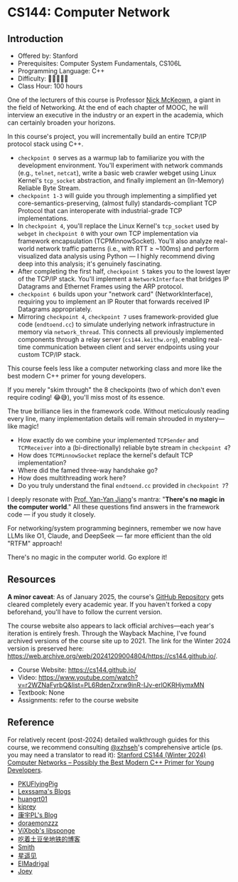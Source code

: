 # CS144: Computer Network

## Introduction

- Offered by: Stanford
- Prerequisites: Computer System Fundamentals, CS106L
- Programming Language: C++
- Difficulty: 🌟🌟🌟🌟🌟
- Class Hour: 100 hours

One of the lecturers of this course is Professor [Nick McKeown](http://yuba.stanford.edu/~nickm/index.html), a giant in the field of Networking. At the end of each chapter of MOOC, he will interview an executive in the industry or an expert in the academia, which can certainly broaden your horizons.

In this course's project, you will incrementally build an entire TCP/IP protocol stack using C++.

- `checkpoint 0` serves as a warmup lab to familiarize you with the development environment. You'll experiment with network commands (e.g., `telnet`, `netcat`), write a basic web crawler webget using Linux Kernel's `tcp_socket` abstraction, and finally implement an (In-Memory) Reliable Byte Stream.
- `checkpoint 1-3` will guide you through implementing a simplified yet core-semantics-preserving, (almost fully) standards-compliant TCP Protocol that can interoperate with industrial-grade TCP implementations.
- In `checkpoint 4`, you'll replace the Linux Kernel's `tcp_socket` used by `webget` in `checkpoint 0` with your own TCP implementation via framework encapsulation (TCPMinnowSocket). You'll also analyze real-world network traffic patterns (i.e., with RTT ≥ ~100ms) and perform visualized data analysis using Python — I highly recommend diving deep into this analysis; it's genuinely fascinating.
- After completing the first half, `checkpoint 5` takes you to the lowest layer of the TCP/IP stack. You'll implement a `NetworkInterface` that bridges IP Datagrams and Ethernet Frames using the ARP protocol.
- `checkpoint 6` builds upon your "network card" (NetworkInterface), requiring you to implement an IP Router that forwards received IP Datagrams appropriately.
- Mirroring `checkpoint 4`, `checkpoint 7` uses framework-provided glue code (`endtoend.cc`) to simulate underlying network infrastructure in memory via `network_thread`. This connects all previously implemented components through a relay server (`cs144.keithw.org`), enabling real-time communication between client and server endpoints using your custom TCP/IP stack.

This course feels less like a computer networking class and more like the best modern C++ primer for young developers.

If you merely "skim through" the 8 checkpoints (two of which don't even require coding! 😂😅), you'll miss most of its essence.

The true brilliance lies in the framework code. Without meticulously reading every line, many implementation details will remain shrouded in mystery—like magic!

- How exactly do we combine your implemented `TCPSender` and `TCPReceiver` into a (bi-directionally) reliable byte stream in `checkpoint 4`?
- How does `TCPMinnowSocket` replace the kernel's default TCP implementation?
- Where did the famed three-way handshake go?
- How does multithreading work here?
- Do you truly understand the final `endtoend.cc` provided in `checkpoint 7`?

I deeply resonate with [Prof. Yan-Yan Jiang](https://github.com/jiangyy)'s mantra: "**There's no magic in the computer world**." All these questions find answers in the framework code — if you study it closely.

For networking/system programming beginners, remember we now have LLMs like O1, Claude, and DeepSeek — far more efficient than the old "RTFM" approach!

There's no magic in the computer world. Go explore it!

## Resources

**A minor caveat**: As of January 2025, the course's [GitHub Repository](https://github.com/CS144/minnow) gets cleared completely every academic year. If you haven't forked a copy beforehand, you'll have to follow the current version.

The course website also appears to lack official archives—each year's iteration is entirely fresh. Through the Wayback Machine, I've found archived versions of the course site up to 2021. The link for the Winter 2024 version is preserved here:
<https://web.archive.org/web/20241209004804/https://cs144.github.io/>.

- Course Website: <https://cs144.github.io/>
- Video: <https://www.youtube.com/watch?v=r2WZNaFyrbQ&list=PL6RdenZrxrw9inR-IJv-erlOKRHjymxMN>
- Textbook: None
- Assignments: refer to the course website

## Reference

For relatively recent (post-2024) detailed walkthrough guides for this course, we recommend consulting [@xzhseh](https://github.com/xzhseh)'s comprehensive article (ps. you may need a translator to read it):
[Stanford CS144 (Winter 2024) Computer Networks – Possibly the Best Modern C++ Primer for Young Developers](https://zhuanlan.zhihu.com/p/20551290958).

- [PKUFlyingPig](https://github.com/PKUFlyingPig/CS144-Computer-Network)
- [Lexssama's Blogs](https://lexssama.github.io/tags/CS144/)
- [huangrt01](https://github.com/huangrt01/CS-Notes/blob/master/Notes/Output/Computer-Networking-Lab-CS144-Stanford.md)
- [kiprey](https://kiprey.github.io/tags/CS144/)
- [康宇PL's Blog](https://www.cnblogs.com/kangyupl/p/stanford_cs144_labs.html)
- [doraemonzzz](http://doraemonzzz.com/tags/CS144/)
- [ViXbob's libsponge](https://vixbob.moe/25.html)
- [吃着土豆坐地铁的博客](https://www.epis2048.net/categories/Code/Stanford-CS144/)
- [Smith](https://www.inlighting.org/archives/2021-cs144-notes/)
- [星遥见](https://www.cnblogs.com/weijunji/tag/CS144/)
- [EIMadrigal](https://www.cnblogs.com/EIMadrigal/p/15500472.html)
- [Joey](http://yuzijun.life/2021-02/CS144)